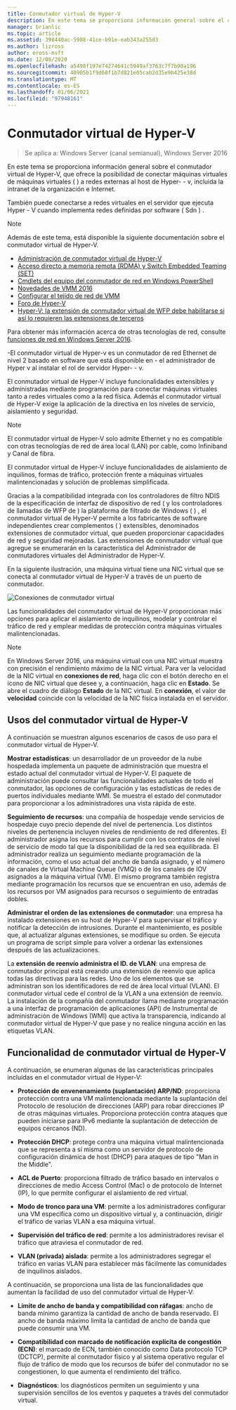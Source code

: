 ```yaml
---
title: Conmutador virtual de Hyper-V
description: En este tema se proporciona información general sobre el conmutador virtual de Hyper-V en Windows Server 2016.
manager: brianlic
ms.topic: article
ms.assetid: 398440ac-5988-41ce-b91e-eab343a255d3
ms.author: lizross
author: eross-msft
ms.date: 12/08/2020
ms.openlocfilehash: a5498f197e74274641c5949af3763c7f7b90a196
ms.sourcegitcommit: 40905b1f9d68f1b7d821e05cab2d35e9b425e38d
ms.translationtype: MT
ms.contentlocale: es-ES
ms.lasthandoff: 01/06/2021
ms.locfileid: "97948161"
---
```

# <a name="hyper-v-virtual-switch"></a>Conmutador virtual de Hyper-V

>Se aplica a: Windows Server (canal semianual), Windows Server 2016

En este tema se proporciona información general sobre el conmutador virtual de Hyper-V, que ofrece la posibilidad de conectar máquinas virtuales de máquinas virtuales \( \) a redes externas al host de Hyper- \- v, incluida la intranet de la organización e Internet.

También puede conectarse a redes virtuales en el servidor que ejecuta Hyper \- V cuando implementa redes definidas por software \( Sdn \) .

> [!NOTE]
> Además de este tema, está disponible la siguiente documentación sobre el conmutador virtual de Hyper-V.
>
> - [Administración de conmutador virtual de Hyper-V](Manage-Hyper-V-Virtual-Switch.md)
> - [Acceso directo a memoria remota (RDMA) y Switch Embedded Teaming (SET)](RDMA-and-Switch-Embedded-Teaming.md)
> - [Cmdlets del equipo del conmutador de red en Windows PowerShell](/powershell/module/netswitchteam/new-netswitchteam)
> - [Novedades de VMM 2016](/system-center/vmm/whats-new#networking)
> - [Configurar el tejido de red de VMM](/system-center/vmm/manage-networks)
> - [Foro de Hyper-V](/answers/topics/windows-server-hyper-v.html)
> - [Hyper-V: la extensión de conmutador virtual de WFP debe habilitarse si así lo requieren las extensiones de terceros](/answers/topics/windows-server-hyper-v.html)
>
> Para obtener más información acerca de otras tecnologías de red, consulte [funciones de red en Windows Server 2016](../../networking/index.yml).

\-El conmutador virtual de Hyper-v es un conmutador de red Ethernet de nivel 2 basado en software que está disponible en \- el administrador de Hyper v al instalar el rol de servidor Hyper- \- v.

El conmutador virtual de Hyper-V incluye funcionalidades extensibles y administradas mediante programación para conectar máquinas virtuales tanto a redes virtuales como a la red física. Además el conmutador virtual de Hyper-V exige la aplicación de la directiva en los niveles de servicio, aislamiento y seguridad.

> [!NOTE]
> El conmutador virtual de Hyper-V solo admite Ethernet y no es compatible con otras tecnologías de red de área local (LAN) por cable, como Infiniband y Canal de fibra.

El conmutador virtual de Hyper-V incluye funcionalidades de aislamiento de inquilinos, formas de tráfico, protección frente a máquinas virtuales malintencionadas y solución de problemas simplificada.

Gracias a la compatibilidad integrada con los controladores de filtro NDIS de la especificación de interfaz de dispositivo de red \( y los controladores de llamadas de WFP de \) la plataforma de filtrado de Windows \( \) , el conmutador virtual de Hyper-V permite a los fabricantes de software independientes crear complementos \( \) extensibles, denominados extensiones de conmutador virtual, que pueden proporcionar capacidades de red y seguridad mejoradas. Las extensiones de conmutador virtual que agregue se enumerarán en la característica del Administrador de conmutadores virtuales del Administrador de Hyper-V.

En la siguiente ilustración, una máquina virtual tiene una NIC virtual que se conecta al conmutador virtual de Hyper-V a través de un puerto de conmutador.

![Conexiones de conmutador virtual](../media/Hyper-V-Virtual-Switch/Vswitch_01.jpg)

Las funcionalidades del conmutador virtual de Hyper-V proporcionan más opciones para aplicar el aislamiento de inquilinos, modelar y controlar el tráfico de red y emplear medidas de protección contra máquinas virtuales malintencionadas.

>[!NOTE]
> En Windows Server 2016, una máquina virtual con una NIC virtual muestra con precisión el rendimiento máximo de la NIC virtual. Para ver la velocidad de la NIC virtual en **conexiones de red**, haga clic con el botón derecho en el icono de NIC virtual que desee y, a continuación, haga clic en **Estado**. Se abre el cuadro de diálogo **Estado** de la NIC virtual. En **conexión**, el valor de **velocidad** coincide con la velocidad de la NIC física instalada en el servidor.

## <a name="uses-for-hyper-v-virtual-switch"></a><a name="bkmk_apps"></a>Usos del conmutador virtual de Hyper-V

A continuación se muestran algunos escenarios de casos de uso para el conmutador virtual de Hyper-V.

**Mostrar estadísticas**: un desarrollador de un proveedor de la nube hospedada implementa un paquete de administración que muestra el estado actual del conmutador virtual de Hyper-V. El paquete de administración puede consultar las funcionalidades actuales de todo el conmutador, las opciones de configuración y las estadísticas de redes de puertos individuales mediante WMI. Se muestra el estado del conmutador para proporcionar a los administradores una vista rápida de este.

**Seguimiento de recursos**: una compañía de hospedaje vende servicios de hospedaje cuyo precio depende del nivel de pertenencia. Los distintos niveles de pertenencia incluyen niveles de rendimiento de red diferentes. El administrador asigna los recursos para cumplir con los contratos de nivel de servicio de modo tal que la disponibilidad de la red sea equilibrada. El administrador realiza un seguimiento mediante programación de la información, como el uso actual del ancho de banda asignado, y el número de canales de Virtual Machine Queue (VMQ) o de los canales de IOV asignados a la máquina virtual (VM). El mismo programa también registra mediante programación los recursos que se encuentran en uso, además de los recursos por VM asignados para recursos o seguimiento de entradas dobles.

**Administrar el orden de las extensiones de conmutador**: una empresa ha instalado extensiones en su host de Hyper-V para supervisar el tráfico y notificar la detección de intrusiones. Durante el mantenimiento, es posible que, al actualizar algunas extensiones, se modifique su orden. Se ejecuta un programa de script simple para volver a ordenar las extensiones después de las actualizaciones.

La **extensión de reenvío administra el ID. de VLAN**: una empresa de conmutador principal está creando una extensión de reenvío que aplica todas las directivas para las redes. Uno de los elementos que se administran son los identificadores de red de área local virtual (VLAN). El conmutador virtual cede el control de la VLAN a una extensión de reenvío. La instalación de la compañía del conmutador llama mediante programación a una interfaz de programación de aplicaciones (API) de Instrumental de administración de Windows (WMI) que activa la transparencia, indicando al conmutador virtual de Hyper-V que pase y no realice ninguna acción en las etiquetas VLAN.

## <a name="hyper-v-virtual-switch-functionality"></a><a name="bkmk_func"></a>Funcionalidad de conmutador virtual de Hyper-V

A continuación, se enumeran algunas de las características principales incluidas en el conmutador virtual de Hyper-V:

-   **Protección de envenenamiento (suplantación) ARP/ND**: proporciona protección contra una VM malintencionada mediante la suplantación del Protocolo de resolución de direcciones (ARP) para robar direcciones IP de otras máquinas virtuales. Proporciona protección contra ataques que pueden iniciarse para IPv6 mediante la suplantación de detección de equipos cercanos (ND).

-   **Protección DHCP**: protege contra una máquina virtual malintencionada que se representa a sí misma como un servidor de protocolo de configuración dinámica de host (DHCP) para ataques de tipo "Man in the Middle".

-   **ACL de Puerto**: proporciona filtrado de tráfico basado en intervalos o direcciones de medio Access Control (Mac) o de protocolo de Internet (IP), lo que permite configurar el aislamiento de red virtual.

-   **Modo de tronco para una VM**: permite a los administradores configurar una VM específica como un dispositivo virtual y, a continuación, dirigir el tráfico de varias VLAN a esa máquina virtual.

-   **Supervisión del tráfico de red**: permite a los administradores revisar el tráfico que atraviesa el conmutador de red.

-   **VLAN (privada) aislada**: permite a los administradores segregar el tráfico en varias VLAN para establecer más fácilmente las comunidades de inquilinos aislados.

A continuación, se proporciona una lista de las funcionalidades que aumentan la facilidad de uso del conmutador virtual de Hyper-V:

-   **Límite de ancho de banda y compatibilidad con ráfagas**: ancho de banda mínimo garantiza la cantidad de ancho de banda reservado. El ancho de banda máximo limita la cantidad de ancho de banda que puede consumir una VM.

-   **Compatibilidad con marcado de notificación explícita de congestión (ECN)**: el marcado de ECN, también conocido como Data protocolo TCP (DCTCP), permite al conmutador físico y al sistema operativo regular el flujo de tráfico de modo que los recursos de búfer del conmutador no se congestionen, lo que aumenta el rendimiento del tráfico.

-   **Diagnósticos**: los diagnósticos permiten un seguimiento y una supervisión sencillos de los eventos y paquetes a través del conmutador virtual.
